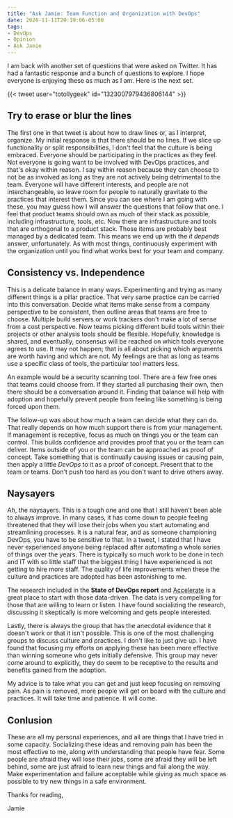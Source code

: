 ```yaml
---
title: "Ask Jamie: Team Function and Organization with DevOps"
date: 2020-11-11T20:19:06-05:00
tags:
- DevOps
- Opinion
- Ask Jamie
---
```


I am back with another set of questions that were asked on Twitter. It has had a fantastic response and a bunch of questions to explore. I hope everyone is enjoying these as much as I am. Here is the next set.

{{< tweet user="totollygeek" id="1323007979436806144" >}}

## Try to erase or blur the lines

The first one in that tweet is about how to draw lines or, as I interpret, organize. My initial response is that there should be no lines. If we slice up functionality or split responsibilities, I don't feel that the culture is being embraced. Everyone should be participating in the practices as they feel. Not everyone is going want to be involved with DevOps practices, and that's okay within reason. I say within reason because they can choose to not be as involved as long as they are not actively being detrimental to the team. Everyone will have different interests, and people are not interchangeable, so leave room for people to naturally gravitate to the practices that interest them. Since you can see where I am going with these, you may guess how I will answer the questions that follow that one. I feel that product teams should own as much of their stack as possible, including infrastructure, tools, etc. Now there are infrastructure and tools that are orthogonal to a product stack. Those items are probably best managed by a dedicated team. This means we end up with the *it depends* answer, unfortunately. As with most things, continuously experiment with the organization until you find what works best for your team and company.

## Consistency vs. Independence

This is a delicate balance in many ways. Experimenting and trying as many different things is a pillar practice. That very same practice can be carried into this conversation. Decide what items make sense from a company perspective to be consistent, then outline areas that teams are free to choose. Multiple build servers or work trackers don't make a lot of sense from a cost perspective. Now teams picking different build tools within their projects or other analysis tools should be flexible. Hopefully, knowledge is shared, and eventually, consensus will be reached on which tools everyone agrees to use. It may not happen; that is all about picking which arguments are worth having and which are not. My feelings are that as long as teams use a specific class of tools, the particular tool matters less.

An example would be a security scanning tool. There are a few free ones that teams could choose from. If they started all purchasing their own, then there should be a conversation around it. Finding that balance will help with adoption and hopefully prevent people from feeling like something is being forced upon them.

The follow-up was about how much a team can decide what they can do. That really depends on how much support there is from your management. If management is receptive, focus as much on things you or the team can control. This builds confidence and provides proof that you or the team can deliver. Items outside of you or the team can be approached as proof of concept. Take something that is continually causing issues or causing pain, then apply a little *DevOps* to it as a proof of concept. Present that to the team or teams. Don't push too hard as you don't want to drive others away.

## Naysayers

Ah, the naysayers. This is a tough one and one that I still haven't been able to always improve. In many cases, it has come down to people feeling threatened that they will lose their jobs when you start automating and streamlining processes. It is a natural fear, and as someone championing DevOps, you have to be sensitive to that. In a tweet, I stated that I have never experienced anyone being replaced after automating a whole series of things over the years. There is typically so much work to be done in tech and IT with so little staff that the biggest thing I have experienced is not getting to hire more staff. The quality of life improvements when these the culture and practices are adopted has been astonishing to me. 

The research included in the **State of DevOps report** and [Accelerate](https://itrevolution.com/book/accelerate/) is a great place to start with those data-driven. The data is very compelling for those that are willing to learn or listen. I have found socializing the research, discussing it skeptically is more welcoming and gets people interested. 

Lastly, there is always the group that has the anecdotal evidence that it doesn't work or that it isn't possible. This is one of the most challenging groups to discuss culture and practices. I don't like to just give up. I have found that focusing my efforts on applying these has been more effective than winning someone who gets initially defensive. This group may never come around to explicitly, they do seem to be receptive to the results and benefits gained from the adoption. 

My advice is to take what you can get and just keep focusing on removing pain. As pain is removed, more people will get on board with the culture and practices. It will take time and patience. It will come.

## Conlusion

These are all my personal experiences, and all are things that I have tried in some capacity. Socializing these ideas and removing pain has been the most effective to me, along with understanding that people have fear. Some people are afraid they will lose their jobs, some are afraid they will be left behind, some are just afraid to learn new things and fail along the way. Make experimentation and failure acceptable while giving as much space as possible to try new things in a safe environment.

Thanks for reading,

Jamie

